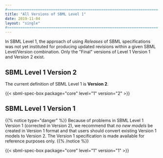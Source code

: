 ```yaml
---
#=====================================================================
title: "All Versions of SBML Level 1"
date: 2019-11-04
layout: "single"
#=====================================================================
---
```


In SBML Level 1, the approach of using _Releases_ of SBML specifications was not yet instituted for producing updated revisions within a given SBML Level/Version combination. Only the "Final" versions of Level&nbsp;1 Version&nbsp;1 and Version&nbsp;2 exist.


## SBML Level 1 Version 2

The current definition of SBML Level 1 is **Version 2**.

{{< sbml-spec-box package="core" level="1" version="2" >}}


## SBML Level 1 Version 1

{{% notice type="danger" %}}
Because of problems in SBML Level 1 Version 1 (corrected in Version&nbsp;2), we recommend that *no new models* be created in Version&nbsp;1 format and that users should convert existing Version&nbsp;1 models to Version&nbsp;2. The Version&nbsp;1 specification is made available for reference purposes only.
{{% /notice %}}

{{< sbml-spec-box package="core" level="1" version="1" >}}
